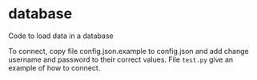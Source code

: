 # database
Code to load data in a database

To connect, copy file config.json.example to config.json and add change
username and password to their correct values. File `test.py` give an example
of how to connect.
